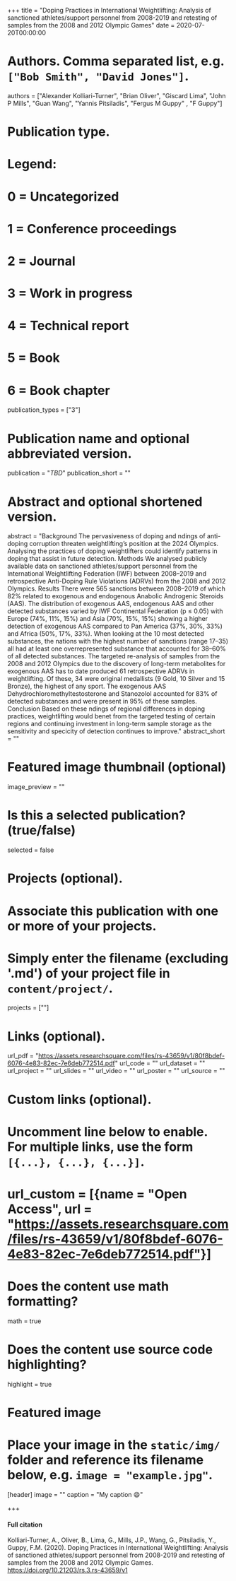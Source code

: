 +++
title = "Doping Practices in International Weightlifting: Analysis of sanctioned athletes/support personnel from 2008-2019 and retesting of samples from the 2008 and 2012 Olympic Games"
date = 2020-07-20T00:00:00

# Authors. Comma separated list, e.g. `["Bob Smith", "David Jones"]`.
authors = ["Alexander Kolliari-Turner", "Brian Oliver", "Giscard Lima", "John P Mills", "Guan Wang", "Yannis Pitsiladis", "Fergus M Guppy"
,
 "F Guppy"]

# Publication type.
# Legend:
# 0 = Uncategorized
# 1 = Conference proceedings
# 2 = Journal
# 3 = Work in progress
# 4 = Technical report
# 5 = Book
# 6 = Book chapter
publication_types = ["3"]

# Publication name and optional abbreviated version.
publication = "*TBD*"
publication_short = ""

# Abstract and optional shortened version.
abstract = "Background The pervasiveness of doping and  ndings of anti-doping corruption threaten weightlifting’s position at the 2024 Olympics. Analysing the practices of doping weightlifters could identify patterns in doping that assist in future detection.
Methods We analysed publicly available data on sanctioned athletes/support personnel from the International Weightlifting Federation (IWF) between 2008–2019 and retrospective Anti-Doping Rule Violations (ADRVs) from the 2008 and 2012 Olympics.
Results There were 565 sanctions between 2008–2019 of which 82% related to exogenous and endogenous Anabolic Androgenic Steroids (AAS). The distribution of exogenous AAS, endogenous AAS and other detected substances varied by IWF Continental Federation (p ≤ 0.05) with Europe (74%, 11%, 15%) and Asia (70%, 15%, 15%) showing a higher detection of exogenous AAS compared to Pan America (37%, 30%, 33%) and Africa (50%, 17%, 33%). When looking at the 10 most detected substances, the nations with the highest number of sanctions (range 17–35) all had at least one overrepresented substance that accounted for 38–60% of all detected substances. The targeted re-analysis of samples from the 2008 and 2012 Olympics due to the discovery of long-term metabolites for exogenous AAS has to date produced 61 retrospective ADRVs in weightlifting. Of these, 34 were original medallists (9 Gold, 10 Silver and 15 Bronze), the highest of any sport. The exogenous AAS Dehydrochloromethyltestosterone and Stanozolol accounted for 83% of detected substances and were present in 95% of these samples.
Conclusion Based on these  ndings of regional differences in doping practices, weightlifting would bene t from the targeted testing of certain regions and continuing investment in long-term sample storage as the sensitivity and speci city of detection continues to improve."
abstract_short = ""

# Featured image thumbnail (optional)
image_preview = ""

# Is this a selected publication? (true/false)
selected = false

# Projects (optional).
#   Associate this publication with one or more of your projects.
#   Simply enter the filename (excluding '.md') of your project file in `content/project/`.
   projects = [""]

# Links (optional).
url_pdf = "https://assets.researchsquare.com/files/rs-43659/v1/80f8bdef-6076-4e83-82ec-7e6deb772514.pdf"
url_code = ""
url_dataset = ""
url_project = ""
url_slides = ""
url_video = ""
url_poster = ""
url_source = ""

# Custom links (optional).
#   Uncomment line below to enable. For multiple links, use the form `[{...}, {...}, {...}]`.
#   url_custom = [{name = "Open Access", url = "https://assets.researchsquare.com/files/rs-43659/v1/80f8bdef-6076-4e83-82ec-7e6deb772514.pdf"}]

# Does the content use math formatting?
math = true

# Does the content use source code highlighting?
highlight = true

# Featured image
# Place your image in the `static/img/` folder and reference its filename below, e.g. `image = "example.jpg"`.
[header]
image = ""
caption = "My caption :smile:"

+++

#### Full citation
Kolliari-Turner, A., Oliver, B., Lima, G., Mills, J.P., Wang, G., Pitsiladis, Y., Guppy, F.M. (2020). Doping Practices in International Weightlifting: Analysis of sanctioned athletes/support personnel from 2008-2019 and retesting of samples from the 2008 and 2012 Olympic Games. https://doi.org/10.21203/rs.3.rs-43659/v1
